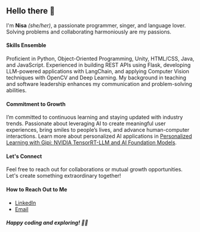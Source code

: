 ## Hello there 👋

I'm **Nisa** *(she/her)*, a passionate programmer, singer, and language lover. Solving problems and collaborating harmoniously are my passions.

#### Skills Ensemble
Proficient in Python, Object-Oriented Programming, Unity, HTML/CSS, Java, and JavaScript. Experienced in building REST APIs using Flask, developing LLM-powered applications with LangChain, and applying Computer Vision techniques with OpenCV and Deep Learning. My background in teaching and software leadership enhances my communication and problem-solving abilities.

#### Commitment to Growth
I’m committed to continuous learning and staying updated with industry trends. Passionate about leveraging AI to create meaningful user experiences, bring smiles to people’s lives, and advance human-computer interactions. Learn more about personalized AI applications in [Personalized Learning with Gipi: NVIDIA TensorRT-LLM and AI Foundation Models](https://developer.nvidia.com/blog/personalized-learning-with-gipi-nvidia-tensortrt-llm-and-ai-foundation-models/).

#### Let's Connect
Feel free to reach out for collaborations or mutual growth opportunities. Let's create something extraordinary together!

#### How to Reach Out to Me
- [LinkedIn](https://www.linkedin.com/in/nisanurgenc/)
- [Email](mailto:nisanurgenc.yes17@gmail.com)

##### Happy coding and exploring! 🚀🌌

<!--
**gencnis/gencnis** is a ✨ _special_ ✨ repository because its `README.md` (this file) appears on your GitHub profile.

Here are some ideas to get you started:

- 🔭 I’m currently working on ...
- 🌱 I’m currently learning ...
- 👯 I’m looking to collaborate on ...
- 🤔 I’m looking for help with ...
- 💬 Ask me about ...
- 📫 How to reach me: ...
- 😄 Pronouns: ...
- ⚡ Fun fact: ...
-->
